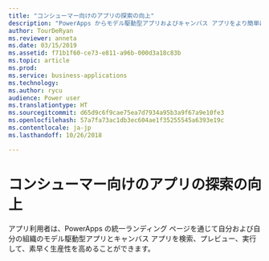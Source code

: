 ```yaml
---
title: "コンシューマー向けのアプリの探索の向上"
description: "PowerApps からモデル駆動型アプリおよびキャンバス アプリをより簡単に検索および実行できます。"
author: TourDeRyan
ms.reviewer: anneta
ms.date: 03/15/2019
ms.assetid: f71b1f60-ce73-e811-a96b-000d3a18c83b
ms.topic: article
ms.prod: 
ms.service: business-applications
ms.technology: 
ms.author: rycu
audience: Power user
ms.translationtype: HT
ms.sourcegitcommit: d65d9c6f9cae75ea7d7934a95b3a9f67a9e10fe3
ms.openlocfilehash: 57a7fa73ac1db3ec604ae1f35255545a6393e19c
ms.contentlocale: ja-jp
ms.lasthandoff: 10/26/2018

---
```

# <a name="improved-app-discovery-for-consumers"></a>コンシューマー向けのアプリの探索の向上




アプリ利用者は、PowerApps の統一ランディング ページを通じて自分および自分の組織のモデル駆動型アプリとキャンバス アプリを検索、プレビュー、実行して、素早く生産性を高めることができます。
